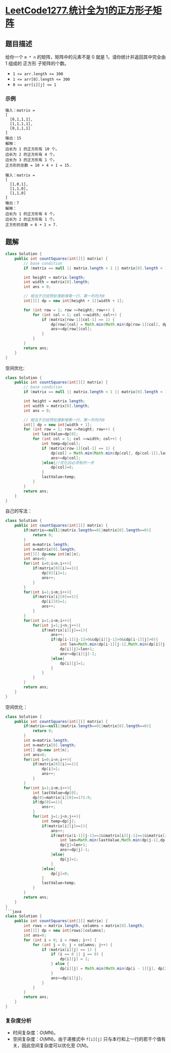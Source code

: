 # [LeetCode1277.统计全为1的正方形子矩阵](https://leetcode-cn.com/problems/count-square-submatrices-with-all-ones/)
## 题目描述
给你一个 `m * n` 的矩阵，矩阵中的元素不是 0 就是 1，请你统计并返回其中完全由 1 组成的 正方形 子矩阵的个数。

- `1 <= arr.length <= 300`
- `1 <= arr[0].length <= 300`
- `0 <= arr[i][j] <= 1`

### 示例
```
输入：matrix =
[
  [0,1,1,1],
  [1,1,1,1],
  [0,1,1,1]
]
输出：15
解释： 
边长为 1 的正方形有 10 个。
边长为 2 的正方形有 4 个。
边长为 3 的正方形有 1 个。
正方形的总数 = 10 + 4 + 1 = 15.
```
```
输入：matrix = 
[
  [1,0,1],
  [1,1,0],
  [1,1,0]
]
输出：7
解释：
边长为 1 的正方形有 6 个。 
边长为 2 的正方形有 1 个。
正方形的总数 = 6 + 1 = 7.
```
## 题解
```java
class Solution {
    public int countSquares(int[][] matrix) {
        // base condition
        if (matrix == null || matrix.length < 1 || matrix[0].length < 1) return 0;

        int height = matrix.length;
        int width = matrix[0].length;
        int ans = 0;

        // 相当于已经预处理新增第一行、第一列均为0
        int[][] dp = new int[height + 1][width + 1];

        for (int row = 1; row <=height; row++) {
            for (int col = 1; col <=width; col++) {
                if (matrix[row-1][col-1] == 1) {
                    dp[row][col] = Math.min(Math.min(dp[row-1][col], dp[row][col-1]), dp[row-1][col-1]) + 1;
                    ans+=dp[row][col];
                }
            }
        }
        return ans;
    }
}
```
空间优化:
```java
class Solution {
    public int countSquares(int[][] matrix) {
        // base condition
        if (matrix == null || matrix.length < 1 || matrix[0].length < 1) return 0;

        int height = matrix.length;
        int width = matrix[0].length;
        int ans = 0;

        // 相当于已经预处理新增第一行、第一列均为0
        int[] dp = new int[width + 1];
        for (int row = 1; row <=height; row++) {
            int lastValue=dp[0];
            for (int col = 1; col <=width; col++) {
                int temp=dp[col];
                if (matrix[row-1][col-1] == 1) {
                    dp[col] = Math.min(Math.min(dp[col], dp[col-1]),lastValue) + 1;
                    ans+=dp[col];
                }else{//优化后必须有的一步
                    dp[col]=0;
                }
                lastValue=temp;
            }
        }
        return ans;
    }
}
```
自己的写法：
```java
class Solution {
    public int countSquares(int[][] matrix) {
        if(matrix==null||matrix.length==0||matrix[0].length==0){
            return 0;
        }
        int m=matrix.length;
        int n=matrix[0].length;
        int[][] dp=new int[m][n];
        int ans=0;
        for(int i=0;i<n;i++){
            if(matrix[0][i]==1){
                dp[0][i]=1;
                ans++;
            }
        }
        for(int i=1;i<m;i++){
            if(matrix[i][0]==1){
                dp[i][0]=1;
                ans++;
            }
        }
        for(int i=1;i<m;i++){
            for(int j=1;j<n;j++){
                if(matrix[i][j]==1){
                    ans++;
                    if(dp[i-1][j-1]>0&&dp[i][j-1]>0&&dp[i-1][j]>0){
                        int len=Math.min(dp[i-1][j-1],Math.min(dp[i][j-1],dp[i-1][j]));
                        dp[i][j]=len+1;
                        ans+=dp[i][j]-1;
                    }else{
                        dp[i][j]=1;
                    }
                }
            }
        }
        return ans;
    }
}
```
空间优化：
```java
class Solution {
    public int countSquares(int[][] matrix) {
        if(matrix==null||matrix.length==0||matrix[0].length==0){
            return 0;
        }
        int m=matrix.length;
        int n=matrix[0].length;
        int[] dp=new int[n];
        int ans=0;
        for(int i=0;i<n;i++){
            if(matrix[0][i]==1){
                dp[i]=1;
                ans++;
            }
        }
        for(int i=1;i<m;i++){
            int lastValue=dp[0];
            dp[0]=matrix[i][0]==1?1:0;
            if(dp[0]==1){
                ans++;
            }
            for(int j=1;j<n;j++){
                int temp=dp[j];
                if(matrix[i][j]==1){
                    ans++;
                    if(matrix[i-1][j-1]==1&&matrix[i][j-1]==1&&matrix[i-1][j]==1){
                        int len=Math.min(lastValue,Math.min(dp[j-1],dp[j]));
                        dp[j]=len+1;
                        ans+=dp[j]-1;
                    }else{
                        dp[j]=1;
                    }
                }else{
                    dp[j]=0;
                }
                lastValue=temp;
            }
        }
        return ans;
    }
}
```java
class Solution {
    public int countSquares(int[][] matrix) {
        int rows = matrix.length, columns = matrix[0].length;
        int[][] dp = new int[rows][columns];
        int ans=0;
        for (int i = 0; i < rows; i++) {
            for (int j = 0; j < columns; j++) {
                if (matrix[i][j] == 1) {
                    if (i == 0 || j == 0) {
                        dp[i][j] = 1;
                    } else {
                        dp[i][j] = Math.min(Math.min(dp[i - 1][j], dp[i][j - 1]), dp[i - 1][j - 1]) + 1;
                    }
                    ans+=dp[i][j];
                }
            }
        }
        return ans;
    }   
}
```
### 复杂度分析
- 时间复杂度：$O(MN)$。
- 空间复杂度：$O(MN)$。由于递推式中 `f[i][j]` 只与本行和上一行的若干个值有关，因此空间复杂度可以优化至 $O(N)$。
